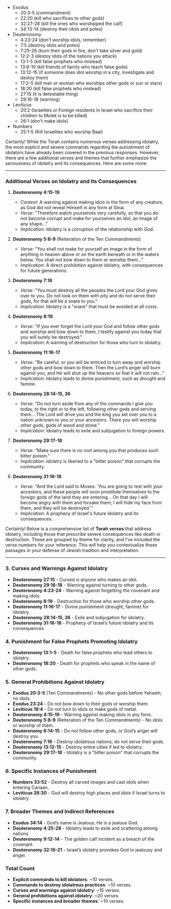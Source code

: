 
- Exodus
	- 20:3-5 (commandment)
	- 22:20 (kill who sacrifices to other gods)
	- 32:27-28 (kill the ones who worshipped the calf)
	- 34:13-14 (destroy their idols and poles)
- Deuteronomy
	- 4:23-24 (don't worship idols, remember)
	- 7:5 (destroy idols and poles)
	- 7:25-26 (burn their gods in fire, don't take silver and gold)
	- 12:2-3 (destoy idols of the nations you attack)
	- 13:1-5 (kill false prophets who mislead)
	- 13:6-10 (kill friends of family who teach false gods)
	- 13:12-15 (if someone does idol worship in a city, investigate and destoy them)
	- 17:2-5 (kill man or woman who worships other gods or sun or stars)
	- 18:20 (kill false prophets who mislead)
	- 27:15 (it is detestable thing)
	- 29:16-18 (warning)
- Leviticus
	- 20:2 (Israelites or Foreign residents in Israel who sacrifice their children to Molek is to be killed)
	- 26:1 (don't make idols)
- Numbers
	- 25:1-5 (Kill Israelites who worship Baal)




Certainly! While the Torah contains numerous verses addressing idolatry, the most explicit and severe commands regarding the punishment of idolators have already been covered in the previous responses. However, there are a few additional verses and themes that further emphasize the seriousness of idolatry and its consequences. Here are some more:

---

### **Additional Verses on Idolatry and Its Consequences**

1. **Deuteronomy 4:15-19**  
   - *Context*: A warning against making idols in the form of any creature, as God did not reveal Himself in any form at Sinai.  
   - *Verse*: "Therefore watch yourselves very carefully, so that you do not become corrupt and make for yourselves an idol, an image of any shape..."  
   - *Implication*: Idolatry is a corruption of the relationship with God.

2. **Deuteronomy 5:8-9** (Reiteration of the Ten Commandments)  
   - *Verse*: "You shall not make for yourself an image in the form of anything in heaven above or on the earth beneath or in the waters below. You shall not bow down to them or worship them..."  
   - *Implication*: A direct prohibition against idolatry, with consequences for future generations.

3. **Deuteronomy 7:16**  
   - *Verse*: "You must destroy all the peoples the Lord your God gives over to you. Do not look on them with pity and do not serve their gods, for that will be a snare to you."  
   - *Implication*: Idolatry is a "snare" that must be avoided at all costs.

4. **Deuteronomy 8:19**  
   - *Verse*: "If you ever forget the Lord your God and follow other gods and worship and bow down to them, I testify against you today that you will surely be destroyed."  
   - *Implication*: A warning of destruction for those who turn to idolatry.

5. **Deuteronomy 11:16-17**  
   - *Verse*: "Be careful, or you will be enticed to turn away and worship other gods and bow down to them. Then the Lord’s anger will burn against you, and He will shut up the heavens so that it will not rain..."  
   - *Implication*: Idolatry leads to divine punishment, such as drought and famine.

6. **Deuteronomy 28:14-15, 36**  
   - *Verse*: "Do not turn aside from any of the commands I give you today, to the right or to the left, following other gods and serving them... The Lord will drive you and the king you set over you to a nation unknown to you or your ancestors. There you will worship other gods, gods of wood and stone."  
   - *Implication*: Idolatry leads to exile and subjugation to foreign powers.

7. **Deuteronomy 29:17-18**  
   - *Verse*: "Make sure there is no root among you that produces such bitter poison."  
   - *Implication*: Idolatry is likened to a "bitter poison" that corrupts the community.

8. **Deuteronomy 31:16-18**  
   - *Verse*: "And the Lord said to Moses: 'You are going to rest with your ancestors, and these people will soon prostitute themselves to the foreign gods of the land they are entering... On that day I will become angry with them and forsake them; I will hide my face from them, and they will be destroyed.'"  
   - *Implication*: A prophecy of Israel's future idolatry and its consequences.



Certainly! Below is a comprehensive list of **Torah verses** that address idolatry, including those that prescribe severe consequences like death or destruction. These are grouped by theme for clarity, and I’ve included the verse numbers for your reference. This will help you contextualize these passages in your defense of Jewish tradition and interpretation.

---

### **3. Curses and Warnings Against Idolatry**
- **Deuteronomy 27:15** - Cursed is anyone who makes an idol.
- **Deuteronomy 29:16-18** - Warning against turning to other gods.
- **Deuteronomy 4:23-24** - Warning against forgetting the covenant and making idols.
- **Deuteronomy 8:19** - Destruction for those who worship other gods.
- **Deuteronomy 11:16-17** - Divine punishment (drought, famine) for idolatry.
- **Deuteronomy 28:14-15, 36** - Exile and subjugation for idolatry.
- **Deuteronomy 31:16-18** - Prophecy of Israel’s future idolatry and its consequences.

### **4. Punishment for False Prophets Promoting Idolatry**
- **Deuteronomy 13:1-5** - Death for false prophets who lead others to idolatry.
- **Deuteronomy 18:20** - Death for prophets who speak in the name of other gods.

### **5. General Prohibitions Against Idolatry**
- **Exodus 20:3-5** (Ten Commandments) - No other gods before Yahweh; no idols.
- **Exodus 23:24** - Do not bow down to their gods or worship them.
- **Leviticus 19:4** - Do not turn to idols or make gods of metal.
- **Deuteronomy 4:15-19** - Warning against making idols in any form.
- **Deuteronomy 5:8-9** (Reiteration of the Ten Commandments) - No idols or worship of them.
- **Deuteronomy 6:14-15** - Do not follow other gods, or God’s anger will destroy you.
- **Deuteronomy 7:16** - Destroy idolatrous nations; do not serve their gods.
- **Deuteronomy 13:12-15** - Destroy entire cities if led to idolatry.
- **Deuteronomy 29:17-18** - Idolatry is a "bitter poison" that corrupts the community.

### **6. Specific Instances of Punishment**
- **Numbers 33:52** - Destroy all carved images and cast idols when entering Canaan.
- **Leviticus 26:30** - God will destroy high places and idols if Israel turns to idolatry.

### **7. Broader Themes and Indirect References**
- **Exodus 34:14** - God’s name is Jealous; He is a jealous God.
- **Deuteronomy 4:25-28** - Idolatry leads to exile and scattering among nations.
- **Deuteronomy 9:12-14** - The golden calf incident as a breach of the covenant.
- **Deuteronomy 32:16-21** - Israel’s idolatry provokes God to jealousy and anger.

### **Total Count**
- **Explicit commands to kill idolators**: ~10 verses.
- **Commands to destroy idolatrous practices**: ~10 verses.
- **Curses and warnings against idolatry**: ~15 verses.
- **General prohibitions against idolatry**: ~20 verses.
- **Specific instances and broader themes**: ~10 verses.